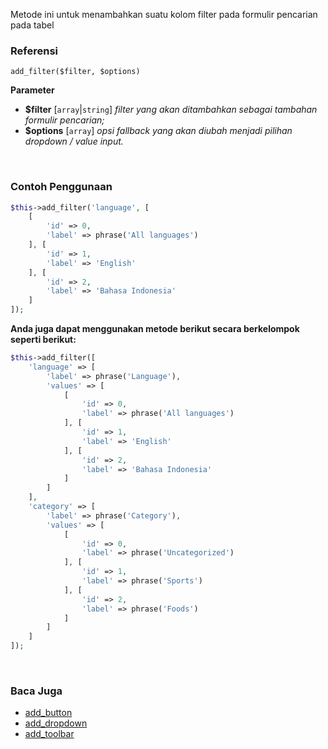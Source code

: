 Metode ini untuk menambahkan suatu kolom filter pada formulir pencarian pada tabel

### Referensi
`add_filter($filter, $options)`

**Parameter**
* **$filter** [`array`|`string`] *filter yang akan ditambahkan sebagai tambahan formulir pencarian;*
* **$options** [`array`] *opsi fallback yang akan diubah menjadi pilihan dropdown / value input.*

&nbsp;

### Contoh Penggunaan

```php
$this->add_filter('language', [
    [
        'id' => 0,
        'label' => phrase('All languages')
    ], [
        'id' => 1,
        'label' => 'English'
    ], [
        'id' => 2,
        'label' => 'Bahasa Indonesia'
    ]
]);
```

**Anda juga dapat menggunakan metode berikut secara berkelompok seperti berikut:**

```php
$this->add_filter([
    'language' => [
        'label' => phrase('Language'),
        'values' => [
            [
                'id' => 0,
                'label' => phrase('All languages')
            ], [
                'id' => 1,
                'label' => 'English'
            ], [
                'id' => 2,
                'label' => 'Bahasa Indonesia'
            ]
        ]
    ],
    'category' => [
        'label' => phrase('Category'),
        'values' => [
            [
                'id' => 0,
                'label' => phrase('Uncategorized')
            ], [
                'id' => 1,
                'label' => phrase('Sports')
            ], [
                'id' => 2,
                'label' => phrase('Foods')
            ]
        ]
    ]
]);
```

&nbsp;

### Baca Juga
* [add_button](./add_button)
* [add_dropdown](./add_dropdown)
* [add_toolbar](./add_toolbar)
